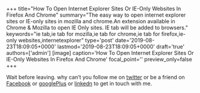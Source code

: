 +++
title="How To Open Internet Explorer Sites Or IE-Only Websites In Firefox And Chrome"
summary="The easy way to open internet explorer sites or IE-only sites in mozilla and chrome.An extension available in Chrome & Mozilla to open IE Only sites. IE tab will be added to browsers."
keywords="ie tab,ie tab for mozilla,ie tab for chrome,ie tab for firefox,ie-only websites,internetexplorer"
type='post'
date='2019-08-23T18:09:05+0000'
lastmod='2019-08-23T18:09:05+0000'
draft='true'
authors=['admin']
[image]
caption='How To Open Internet Explorer Sites Or IE-Only Websites In Firefox And Chrome'
focal_point=''
preview_only=false
+++










Wait before leaving.
why can’t you follow me on <a href="https://twitter.com/arungudelli" target="_blank">twitter</a> or be a friend on <a href="https://www.facebook.com/gudelliArun" target="_blank">Facebook</a> or <a href="https://plus.google.com/+ArunkumarGudelli" target="_blank">googlePlus</a> or <a href="https://www.linkedin.com/in/arungudelli/" target="_blank">linkedn</a> to get in touch with me.







